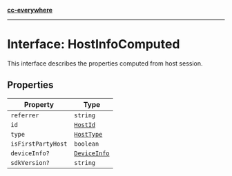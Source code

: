 [**cc-everywhere**](../../../../../index.md)

***

# Interface: HostInfoComputed

This interface describes the properties computed from host session.

## Properties

| Property | Type |
| ------ | ------ |
| `referrer` | `string` |
| `id` | [`HostId`](../enumerations/host-id.md) |
| `type` | [`HostType`](../enumerations/host-type.md) |
| `isFirstPartyHost` | `boolean` |
| `deviceInfo?` | [`DeviceInfo`](device-info.md) |
| `sdkVersion?` | `string` |
